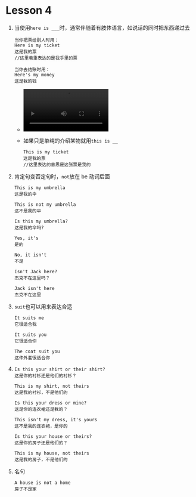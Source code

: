# Lesson 4

1. 当使用`here is ___`时，通常伴随着有肢体语言，如说话的同时把东西递过去

   ```
   当你把票给别人时用：
   Here is my ticket
   这是我的票
   //这里着重表达的是我手里的票

   当你去结账时用：
   Here's my money
   这是我的钱
   ```

   - <video src="../video/Lesson4/VID_20220524_211457.mp4" width="50%" ></video>

   - 如果只是单纯的介绍某物就用`this is __`

     ```
     This is my ticket
     这是我的票
     //这里表达的意思是这张票是我的

     ```

2. 肯定句变否定句时，`not`放在 be 动词后面

   ```
   This is my umbrella
   这是我的伞

   This is not my umbrella
   这不是我的伞

   Is this my umbrella?
   这是我的伞吗?

   Yes, it's
   是的

   No, it isn't
   不是

   Isn't Jack here?
   杰克不在这里吗？

   Jack isn't here
   杰克不在这里
   ```

3. `suit`也可以用来表达合适

   ```
   It suits me
   它很适合我

   It suits you
   它很适合你

   The coat suit you
   这件外套很适合你
   ```

4. ```
   Is this your shirt or their shirt?
   这是你的衬衫还是他们的衬衫？

   This is my shirt, not theirs
   这是我的衬衫，不是他们的

   Is this your dress or mine?
   这是你的连衣裙还是我的？

   This isn't my dress, it's yours
   这不是我的连衣裙，是你的

   Is this your house or theirs?
   这是你的房子还是他们的？

   This is my house, not theirs
   这是我的房子，不是他们的
   ```

5. 名句

   ```
   A house is not a home
   房子不是家
   ```
